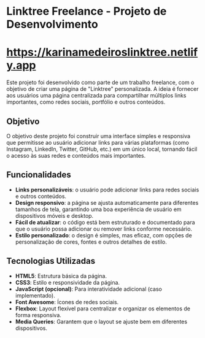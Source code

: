 # Linktree Freelance - Projeto de Desenvolvimento
# https://karinamedeiroslinktree.netlify.app


Este projeto foi desenvolvido como parte de um trabalho freelance, com o objetivo de criar uma página de "Linktree" personalizada. A ideia é fornecer aos usuários uma página centralizada para compartilhar múltiplos links importantes, como redes sociais, portfólio e outros conteúdos.

## Objetivo

O objetivo deste projeto foi construir uma interface simples e responsiva que permitisse ao usuário adicionar links para várias plataformas (como Instagram, LinkedIn, Twitter, GitHub, etc.) em um único local, tornando fácil o acesso às suas redes e conteúdos mais importantes.

## Funcionalidades

- **Links personalizáveis**: o usuário pode adicionar links para redes sociais e outros conteúdos.
- **Design responsivo**: a página se ajusta automaticamente para diferentes tamanhos de tela, garantindo uma boa experiência de usuário em dispositivos móveis e desktop.
- **Fácil de atualizar**: o código está bem estruturado e documentado para que o usuário possa adicionar ou remover links conforme necessário.
- **Estilo personalizado**: o design é simples, mas eficaz, com opções de personalização de cores, fontes e outros detalhes de estilo.

## Tecnologias Utilizadas

- **HTML5**: Estrutura básica da página.
- **CSS3**: Estilo e responsividade da página.
- **JavaScript (opcional)**: Para interatividade adicional (caso implementado).
- **Font Awesome**: Ícones de redes sociais.
- **Flexbox**: Layout flexível para centralizar e organizar os elementos de forma responsiva.
- **Media Queries**: Garantem que o layout se ajuste bem em diferentes dispositivos.
